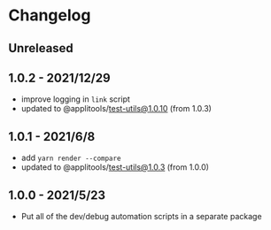 # Changelog

## Unreleased


## 1.0.2 - 2021/12/29

- improve logging in `link` script
- updated to @applitools/test-utils@1.0.10 (from 1.0.3)

## 1.0.1 - 2021/6/8

- add `yarn render --compare`
- updated to @applitools/test-utils@1.0.3 (from 1.0.0)

## 1.0.0 - 2021/5/23

- Put all of the dev/debug automation scripts in a separate package

